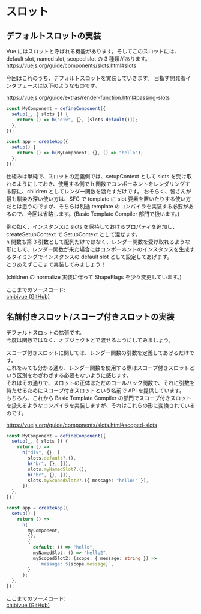 # スロット

## デフォルトスロットの実装

Vue にはスロットと呼ばれる機能があります。そしてこのスロットには、default slot, named slot, scoped slot の 3 種類があります。  
https://vuejs.org/guide/components/slots.html#slots

今回はこれのうち、デフォルトスロットを実装していきます。
目指す開発者インタフェースは以下のようなものです。

https://vuejs.org/guide/extras/render-function.html#passing-slots

```ts
const MyComponent = defineComponent({
  setup(_, { slots }) {
    return () => h("div", {}, [slots.default()]);
  },
});

const app = createApp({
  setup() {
    return () => h(MyComponent, {}, () => "hello");
  },
});
```

仕組みは単純で、スロットの定義側では、setupContext として slots を受け取れるようにしておき、使用する側で h 関数でコンポーネントをレンダリングする際に、children としてレンダー関数を渡たすだけです。
おそらく、皆さんが最も馴染み深い使い方は、SFC で template に slot 要素を置いたりする使い方だとは思うのですが、そちらは別途 template のコンパイラを実装する必要があるので、今回は省略します。(Basic Template Compiler 部門で扱います。)

例の如く、インスタンスに slots を保持しておけるプロパティを追加し、createSetupContext で SetupContext として混ぜます。  
h 関数も第 3 引数として配列だけではなく、レンダー関数を受け取れるような形にして、レンダー関数が来た場合にはコンポーネントのインスタンスを生成するタイミングでインスタンスの default slot として設定してあげます。  
とりあえずここまで実装してみましょう！

(children の normalize 実装に伴って ShapeFlags を少々変更しています。)

ここまでのソースコード:  
[chibivue (GitHub)](https://github.com/Ubugeeei/chibivue/tree/main/book/chapter_codes/330-bcs-component_slot)

## 名前付きスロット/スコープ付きスロットの実装

デフォルトスロットの拡張です。  
今度は関数ではなく、オブジェクトとで渡せるようにしてみましょう。

スコープ付きスロットに関しては、レンダー関数の引数を定義してあげるだけです。  
これをみても分かる通り、レンダー関数を使用する際はスコープ付きスロットという区別をわざわざする必要もないように感じます。  
それはその通りで、スロットの正体はただのコールバック関数で、それに引数を持たせるためにスコープ付きスロットという名前で API を提供しています。  
もちろん、これから Basic Template Compiler の部門でスコープ付きスロットを扱えるようなコンパイラを実装しますが、それはこれらの形に変換されているのです。

https://vuejs.org/guide/components/slots.html#scoped-slots

```ts
const MyComponent = defineComponent({
  setup(_, { slots }) {
    return () =>
      h("div", {}, [
        slots.default?.(),
        h("br", {}, []),
        slots.myNamedSlot?.(),
        h("br", {}, []),
        slots.myScopedSlot2?.({ message: "hello!" }),
      ]);
  },
});

const app = createApp({
  setup() {
    return () =>
      h(
        MyComponent,
        {},
        {
          default: () => "hello",
          myNamedSlot: () => "hello2",
          myScopedSlot2: (scope: { message: string }) =>
            `message: ${scope.message}`,
        }
      );
  },
});
```

ここまでのソースコード:  
[chibivue (GitHub)](https://github.com/Ubugeeei/chibivue/tree/main/book/chapter_codes/330.5-bcs-slot_extend)

